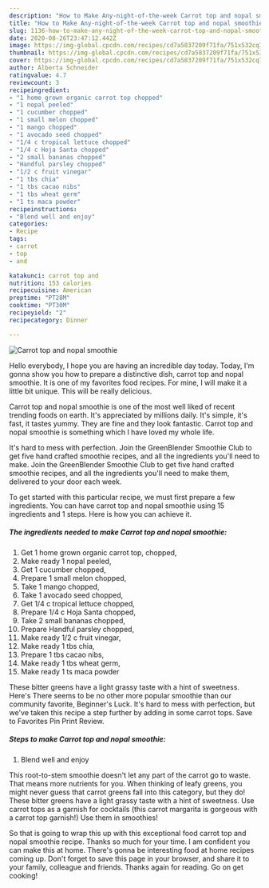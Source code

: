 ```yaml
---
description: "How to Make Any-night-of-the-week Carrot top and nopal smoothie"
title: "How to Make Any-night-of-the-week Carrot top and nopal smoothie"
slug: 1136-how-to-make-any-night-of-the-week-carrot-top-and-nopal-smoothie
date: 2020-08-26T23:47:12.442Z
image: https://img-global.cpcdn.com/recipes/cd7a5837209f71fa/751x532cq70/carrot-top-and-nopal-smoothie-recipe-main-photo.jpg
thumbnail: https://img-global.cpcdn.com/recipes/cd7a5837209f71fa/751x532cq70/carrot-top-and-nopal-smoothie-recipe-main-photo.jpg
cover: https://img-global.cpcdn.com/recipes/cd7a5837209f71fa/751x532cq70/carrot-top-and-nopal-smoothie-recipe-main-photo.jpg
author: Alberta Schneider
ratingvalue: 4.7
reviewcount: 3
recipeingredient:
- "1 home grown organic carrot top chopped"
- "1 nopal peeled"
- "1 cucumber chopped"
- "1 small melon chopped"
- "1 mango chopped"
- "1 avocado seed chopped"
- "1/4 c tropical lettuce chopped"
- "1/4 c Hoja Santa chopped"
- "2 small bananas chopped"
- "Handful parsley chopped"
- "1/2 c fruit vinegar"
- "1 tbs chia"
- "1 tbs cacao nibs"
- "1 tbs wheat germ"
- "1 ts maca powder"
recipeinstructions:
- "Blend well and enjoy"
categories:
- Recipe
tags:
- carrot
- top
- and

katakunci: carrot top and 
nutrition: 153 calories
recipecuisine: American
preptime: "PT28M"
cooktime: "PT30M"
recipeyield: "2"
recipecategory: Dinner

---
```



![Carrot top and nopal smoothie](https://img-global.cpcdn.com/recipes/cd7a5837209f71fa/751x532cq70/carrot-top-and-nopal-smoothie-recipe-main-photo.jpg)

Hello everybody, I hope you are having an incredible day today. Today, I'm gonna show you how to prepare a distinctive dish, carrot top and nopal smoothie. It is one of my favorites food recipes. For mine, I will make it a little bit unique. This will be really delicious.

Carrot top and nopal smoothie is one of the most well liked of recent trending foods on earth. It's appreciated by millions daily. It's simple, it's fast, it tastes yummy. They are fine and they look fantastic. Carrot top and nopal smoothie is something which I have loved my whole life.

It&#39;s hard to mess with perfection. Join the GreenBlender Smoothie Club to get five hand crafted smoothie recipes, and all the ingredients you&#39;ll need to make. Join the GreenBlender Smoothie Club to get five hand crafted smoothie recipes, and all the ingredients you&#39;ll need to make them, delivered to your door each week.


To get started with this particular recipe, we must first prepare a few ingredients. You can have carrot top and nopal smoothie using 15 ingredients and 1 steps. Here is how you can achieve it.

<!--inarticleads1-->

##### The ingredients needed to make Carrot top and nopal smoothie:

1. Get 1 home grown organic carrot top, chopped,
1. Make ready 1 nopal peeled,
1. Get 1 cucumber chopped,
1. Prepare 1 small melon chopped,
1. Take 1 mango chopped,
1. Take 1 avocado seed chopped,
1. Get 1/4 c tropical lettuce chopped,
1. Prepare 1/4 c Hoja Santa chopped,
1. Take 2 small bananas chopped,
1. Prepare Handful parsley chopped,
1. Make ready 1/2 c fruit vinegar,
1. Make ready 1 tbs chia,
1. Prepare 1 tbs cacao nibs,
1. Make ready 1 tbs wheat germ,
1. Make ready 1 ts maca powder


These bitter greens have a light grassy taste with a hint of sweetness. Here&#39;s There seems to be no other more popular smoothie than our community favorite, Beginner&#39;s Luck. It&#39;s hard to mess with perfection, but we&#39;ve taken this recipe a step further by adding in some carrot tops. Save to Favorites Pin Print Review. 

<!--inarticleads2-->

##### Steps to make Carrot top and nopal smoothie:

1. Blend well and enjoy


This root-to-stem smoothie doesn&#39;t let any part of the carrot go to waste. That means more nutrients for you. When thinking of leafy greens, you might never guess that carrot greens fall into this category, but they do! These bitter greens have a light grassy taste with a hint of sweetness. Use carrot tops as a garnish for cocktails (this carrot margarita is gorgeous with a carrot top garnish!) Use them in smoothies! 

So that is going to wrap this up with this exceptional food carrot top and nopal smoothie recipe. Thanks so much for your time. I am confident you can make this at home. There's gonna be interesting food at home recipes coming up. Don't forget to save this page in your browser, and share it to your family, colleague and friends. Thanks again for reading. Go on get cooking!
